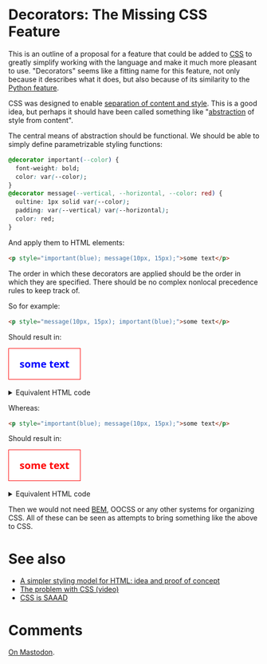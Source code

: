 # Decorators: The Missing CSS Feature

This is an outline of a proposal for a feature that could be added to [CSS](https://en.wikipedia.org/wiki/CSS) to greatly simplify working with the language and make it much more pleasant to use. "Decorators" seems like a fitting name for this feature, not only because it describes what it does, but also because of its similarity to the [Python feature]((https://en.wikipedia.org/wiki/Python_syntax_and_semantics#Decorators)).

CSS was designed to enable [separation of content and style](https://en.wikipedia.org/wiki/Separation_of_content_and_presentation). This is a good idea, but perhaps it should have been called something like "[abstraction](https://en.wikipedia.org/wiki/Abstraction_(computer_science)) of style from content".

The central means of abstraction should be functional. We should be able to simply define parametrizable styling functions: 

```css
@decorator important(--color) {
  font-weight: bold;
  color: var(--color);
}
@decorator message(--vertical, --horizontal, --color: red) {
  oultine: 1px solid var(--color);
  padding: var(--vertical) var(--horizontal);
  color: red;
}
```

And apply them to HTML elements:

```html
<p style="important(blue); message(10px, 15px);">some text</p>
```

The order in which these decorators are applied should be the order in which they are specified. There should be no complex nonlocal precedence rules to keep track of.

So for example:

```html
<p style="message(10px, 15px); important(blue);">some text</p>
```

Should result in:

![blue message](img/2024-03-25-blue.gif)

<details>

<summary>Equivalent HTML code</summary>

```html
<p style="outline: 1px solid red; padding: 10px 15px; font-weight: bold; color: blue;">some text</p>
```

</details>

Whereas:

```html
<p style="important(blue); message(10px, 15px);">some text</p>
```

Should result in:

![red message](img/2024-03-25-red.gif)

<details>

<summary>Equivalent HTML code</summary>

```html
<p style="font-weight: bold; outline: 1px solid red; padding: 10px 15px; color: red;">some text</p>
```

</details>

Then we would not need [BEM](https://developer.mozilla.org/en-US/docs/Learn/CSS/Building_blocks/Organizing#bem), OOCSS or any other systems for organizing CSS. All of these can be seen as attempts to bring something like the above to CSS.

# See also

* [A simpler styling model for HTML: idea and proof of concept](https://github.com/djedr/html-styling-concept)
* [The problem with CSS (video)](https://www.youtube.com/watch?v=q0Otp_W3V0Y)
* [CSS is SAAAD](https://jevko.github.io/writing/2023-11-24-css-is-saaad.html)

# Comments

[On Mastodon](https://mastodon.social/@djedr/112156998163517832).